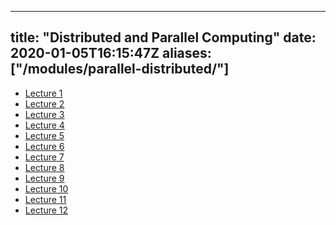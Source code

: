 
---
title: "Distributed and Parallel Computing"
date: 2020-01-05T16:15:47Z
aliases: ["/modules/parallel-distributed/"]
---

- [Lecture 1](/modules/parallel-distributed/lectures/parallel-distributed-lecture1)
- [Lecture 2](/modules/parallel-distributed/lectures/parallel-distributed-lecture2)
- [Lecture 3](/modules/parallel-distributed/lectures/parallel-distributed-lecture3)
- [Lecture 4](/modules/parallel-distributed/lectures/parallel-distributed-lecture4)
- [Lecture 5](/modules/parallel-distributed/lectures/parallel-distributed-lecture5)
- [Lecture 6](/modules/parallel-distributed/lectures/parallel-distributed-lecture6)
- [Lecture 7](/modules/parallel-distributed/lectures/parallel-distributed-lecture7)
- [Lecture 8](/modules/parallel-distributed/lectures/parallel-distributed-lecture8)
- [Lecture 9](/modules/parallel-distributed/lectures/parallel-distributed-lecture9)
- [Lecture 10](/modules/parallel-distributed/lectures/parallel-distributed-lecture10)
- [Lecture 11](/modules/parallel-distributed/lectures/parallel-distributed-lecture11)
- [Lecture 12](/modules/parallel-distributed/lectures/parallel-distributed-lecture12)
